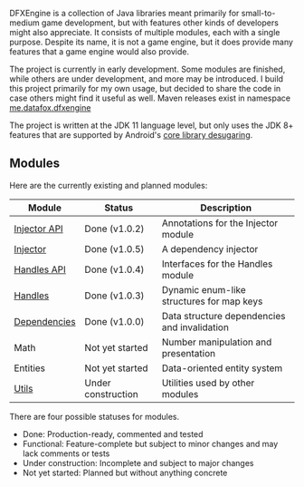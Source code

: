 DFXEngine is a collection of Java libraries meant primarily for small-to-medium game 
development, but with features other kinds of developers might also appreciate. It
consists of multiple modules, each with a single purpose. Despite its name, it is not
a game engine, but it does provide many features that a game engine would also provide.

The project is currently in early development. Some modules are finished, while others
are under development, and more may be introduced. I build this project primarily for 
my own usage, but decided to share the code in case others might find it useful as well.
Maven releases exist in namespace 
[me.datafox.dfxengine](https://central.sonatype.com/namespace/me.datafox.dfxengine)

The project is written at the JDK 11 language level, but only uses the JDK 8+ features
that are supported by Android's 
[core library desugaring](https://developer.android.com/studio/write/java8-support).

## Modules

Here are the currently existing and planned modules:

| Module                               | Status             | Description                                  |
|--------------------------------------|--------------------|----------------------------------------------|
| [Injector API](injector-api)         | Done (v1.0.2)      | Annotations for the Injector module          |
| [Injector](injector)                 | Done (v1.0.5)      | A dependency injector                        |
| [Handles API](handles-api)           | Done (v1.0.4)      | Interfaces for the Handles module            |
| [Handles](handles)                   | Done (v1.0.3)      | Dynamic enum-like structures for map keys    |
| [Dependencies](dependencies)         | Done (v1.0.0)      | Data structure dependencies and invalidation |
| Math                                 | Not yet started    | Number manipulation and presentation         |
| Entities                             | Not yet started    | Data-oriented entity system                  |
| [Utils](utils)                       | Under construction | Utilities used by other modules              |

There are four possible statuses for modules.

 - Done: Production-ready, commented and tested
 - Functional: Feature-complete but subject to minor changes and may lack comments or 
tests
 - Under construction: Incomplete and subject to major changes
 - Not yet started: Planned but without anything concrete

